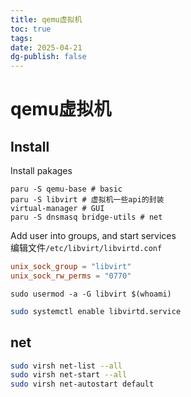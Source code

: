 ```yaml
---
title: qemu虚拟机
toc: true
tags:
date: 2025-04-21
dg-publish: false
---
```


# qemu虚拟机

## Install

Install pakages

```arch
paru -S qemu-base # basic
paru -S libvirt # 虚拟机一些api的封装
virtual-manager # GUI
paru -S dnsmasq bridge-utils # net
```

Add user into groups, and start services  
编辑文件`/etc/libvirt/libvirtd.conf`

```conf
unix_sock_group = "libvirt"
unix_sock_rw_perms = "0770"
```

```
sudo usermod -a -G libvirt $(whoami)
```

```sh
sudo systemctl enable libvirtd.service
```

## net

```sh
sudo virsh net-list --all
sudo virsh net-start --all
sudo virsh net-autostart default
```
